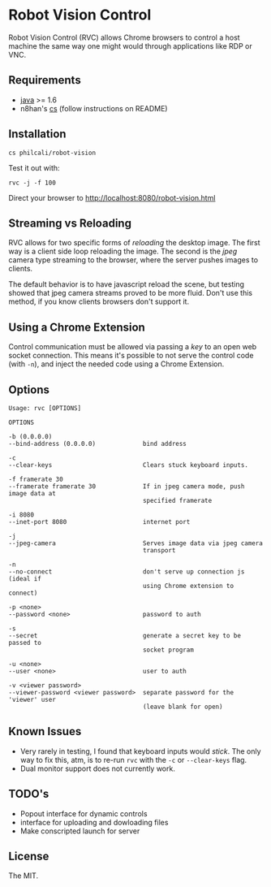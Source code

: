 # Robot Vision Control

Robot Vision Control (RVC) allows Chrome browsers to control a host machine the
same way one might would through applications like RDP or VNC.

## Requirements

- [java][java] >= 1.6
- n8han's [cs][cs] (follow instructions on README)

[java]: http://java.com/en/download/index.jsp
[cs]: https://github.com/n8han/conscript#README

## Installation

```
cs philcali/robot-vision
```

Test it out with:

```
rvc -j -f 100
```

Direct your browser to [http://localhost:8080/robot-vision.html][localy]

[localy]: http://localhost:8080/robot-vision.html

## Streaming vs Reloading

RVC allows for two specific forms of _reloading_ the desktop image. The first
way is a client side loop reloading the image. The second is the _jpeg_ camera
type streaming to the browser, where the server pushes images to clients.

The default behavior is to have javascript reload the scene, but testing showed
that jpeg camera streams proved to be more fluid. Don't use this method, if
you know clients browsers don't support it.

## Using a Chrome Extension

Control communication must be allowed via passing a _key_ to an open web socket
connection. This means it's possible to not serve the control code (with `-n`),
and inject the needed code using a Chrome Extension.

## Options

```
Usage: rvc [OPTIONS]

OPTIONS

-b (0.0.0.0)
--bind-address (0.0.0.0)             bind address

-c
--clear-keys                         Clears stuck keyboard inputs.

-f framerate 30
--framerate framerate 30             If in jpeg camera mode, push image data at
                                     specified framerate

-i 8080
--inet-port 8080                     internet port

-j
--jpeg-camera                        Serves image data via jpeg camera
                                     transport

-n
--no-connect                         don't serve up connection js (ideal if
                                     using Chrome extension to connect)

-p <none>
--password <none>                    password to auth

-s
--secret                             generate a secret key to be passed to
                                     socket program

-u <none>
--user <none>                        user to auth

-v <viewer password>
--viewer-password <viewer password>  separate password for the 'viewer' user
                                     (leave blank for open)
```

## Known Issues

- Very rarely in testing, I found that keyboard inputs would _stick_. The only
way to fix this, atm, is to re-run `rvc` with the `-c` or `--clear-keys` flag.
- Dual monitor support does not currently work.

## TODO's

- Popout interface for dynamic controls
- interface for uploading and dowloading files
- Make conscripted launch for server

## License

The MIT.
